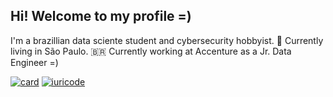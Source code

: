 ## Hi! Welcome to my profile =)

I'm a brazillian data sciente student and cybersecurity hobbyist. :space_invader:
Currently living in São Paulo. :brazil:
Currently working at Accenture as a Jr. Data Engineer =) 

[![card](https://github-readme-stats.vercel.app/api?username=leomoreno11&theme=dark)](https://github.com/leomoreno11/)
[![iuricode](https://github-readme-stats.vercel.app/api/top-langs/?username=leomoreno11&hide=html&layout=compact&theme=dark)](https://github.com/leomoreno11/)



<!---
leomoreno11/leomoreno11 is a ✨ special ✨ repository because its `README.md` (this file) appears on your GitHub profile.
You can click the Preview link to take a look at your changes.
--->
